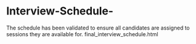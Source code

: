 # Interview-Schedule-
The schedule has been validated to ensure all candidates are assigned to sessions they are available for. final_interview_schedule.html
